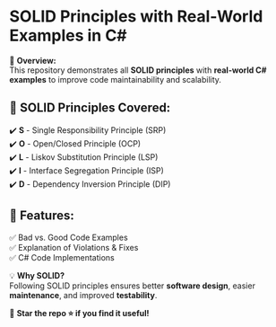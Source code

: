# SOLID Principles with Real-World Examples in C#

🚀 **Overview:**  
This repository demonstrates all **SOLID principles** with **real-world C# examples** to improve code maintainability and scalability.  

## 📌 SOLID Principles Covered:
✔️ **S** - Single Responsibility Principle (SRP)  
✔️ **O** - Open/Closed Principle (OCP)  
✔️ **L** - Liskov Substitution Principle (LSP)  
✔️ **I** - Interface Segregation Principle (ISP)  
✔️ **D** - Dependency Inversion Principle (DIP)  

## 📂 Features:
✅ Bad vs. Good Code Examples  
✅ Explanation of Violations & Fixes  
✅ C# Code Implementations  

💡 **Why SOLID?**  
Following SOLID principles ensures better **software design**, easier **maintenance**, and improved **testability**.  

🌟 **Star the repo ⭐ if you find it useful!**  

